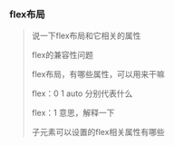 ### flex布局

> 说一下flex布局和它相关的属性
>
> flex的兼容性问题
>
> flex布局，有哪些属性，可以用来干嘛
>
> flex：0 1 auto 分别代表什么
>
> flex：1 意思，解释一下
>
> 子元素可以设置的flex相关属性有哪些